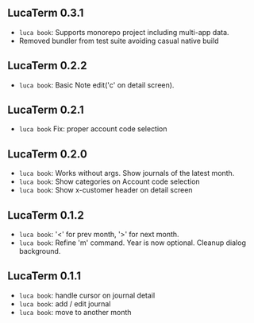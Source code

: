## LucaTerm 0.3.1

* `luca book`: Supports monorepo project including multi-app data.
* Removed bundler from test suite avoiding casual native build

## LucaTerm 0.2.2

* `luca book`: Basic Note edit('c' on detail screen).

## LucaTerm 0.2.1

* `luca book` Fix: proper account code selection

## LucaTerm 0.2.0

* `luca book`: Works without args. Show journals of the latest month.
* `luca book`: Show categories on Account code selection
* `luca book`: Show x-customer header on detail screen

## LucaTerm 0.1.2

* `luca book`: '<' for prev month, '>' for next month.
* `luca book`: Refine 'm' command. Year is now optional. Cleanup dialog background.

## LucaTerm 0.1.1

* `luca book`: handle cursor on journal detail
* `luca book`: add / edit journal
* `luca book`: move to another month
